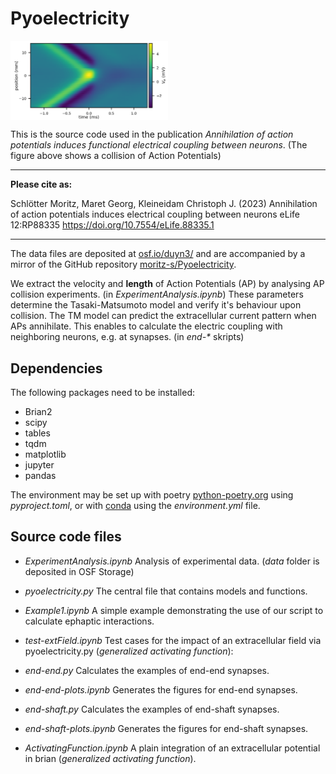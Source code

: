 # Pyoelectricity

<img align="center"
     src="https://raw.githubusercontent.com/moritz-s/Pyoelectricity/main/collision1.png"
     alt="Collision of Action Potentials"
     width="50%" />

This is the source code used in the publication
_Annihilation of action potentials induces functional electrical coupling between neurons_. (The figure above shows a collision of Action Potentials)

---
**Please cite as:**

Schlötter Moritz, Maret Georg, Kleineidam Christoph J. (2023) Annihilation of action potentials induces electrical coupling between neurons eLife 12:RP88335
https://doi.org/10.7554/eLife.88335.1

---

The data files are deposited at
[osf.io/duyn3/](https://osf.io/duyn3/)
and are accompanied by a mirror of the GitHub repository
[moritz-s/Pyoelectricity](https://github.com/moritz-s/Pyoelectricity).

We extract the velocity and __length__ of Action Potentials (AP) by analysing AP collision experiments.
(in _ExperimentAnalysis.ipynb_)
These parameters determine the Tasaki-Matsumoto model and verify it's behaviour upon collision.
The TM model can predict the extracellular current pattern when APs annihilate.
This enables to calculate the electric coupling with neighboring neurons, e.g. at synapses.
(in _end-*_ skripts)

## Dependencies
The following packages need to be installed:

- Brian2
- scipy
- tables
- tqdm
- matplotlib
- jupyter
- pandas

The environment may be set up with poetry 
[python-poetry.org](python-poetry.org)
using _pyproject.toml_, or with 
[conda](anaconda.com) using the _environment.yml_ file.

## Source code files

- _ExperimentAnalysis.ipynb_ Analysis of experimental data. (_data_ folder is deposited in OSF Storage)

- _pyoelectricity.py_ The central file that contains models and functions.

- _Example1.ipynb_ A simple example demonstrating the use of our script to calculate ephaptic interactions.

- _test-extField.ipynb_ Test cases for the impact of an extracellular field via pyoelectricity.py (_generalized activating function_): 

- _end-end.py_ Calculates the examples of end-end synapses.
- _end-end-plots.ipynb_ Generates the figures for end-end synapses.
- _end-shaft.py_ Calculates the examples of end-shaft synapses.
- _end-shaft-plots.ipynb_ Generates the figures for end-shaft synapses.

- _ActivatingFunction.ipynb_ A plain integration of an extracellular potential in brian (_generalized activating function_).

